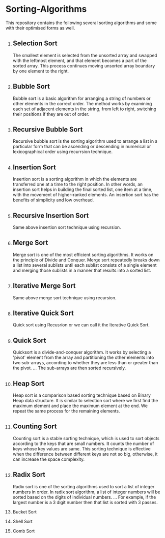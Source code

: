 # Sorting-Algorithms
This repository contains the following several sorting algorithms and some with their optimised forms as well.

1. ## Selection Sort

    The smallest element is selected from the unsorted array and swapped with the leftmost element, and that element becomes a part of the sorted array. This            process continues moving unsorted array boundary by one element to the right.
    
2. ## Bubble Sort

    Bubble sort is a basic algorithm for arranging a string of numbers or other elements in the correct order. The method works by examining each set of adjacent elements in the string, from left to right, switching their positions if they are out of order.


3. ## Recursive Bubble Sort

    Recursive bubble sort is the sorting algorithm used to arrange a list in a particular form that can be ascending or descending in numerical or lexicographical order using recurrsion technique.
    
    
4. ## Insertion Sort

    Insertion sort is a sorting algorithm in which the elements are transferred one at a time to the right position. In other words, an insertion sort helps in building the final sorted list, one item at a time, with the movement of higher-ranked elements. An insertion sort has the benefits of simplicity and low overhead.


5. ## Recursive Insertion Sort

    Same above insertion sort technique using recursion.


6. ## Merge Sort

    Merge sort is one of the most efficient sorting algorithms. It works on the principle of Divide and Conquer. Merge sort repeatedly breaks down a list into several sublists until each sublist consists of a single element and merging those sublists in a manner that results into a sorted list.


7. ## Iterative Merge Sort

    Same above merge sort technique using recursion.


8. ## Iterative Quick Sort
    
    Quick sort using Recusrion or we can call it the Iterative Quick Sort.

   
9. ## Quick Sort

   Quicksort is a divide-and-conquer algorithm. It works by selecting a 'pivot' element from the array and partitioning the other elements into two sub-arrays, according to whether they are less than or greater than the pivot. ... The sub-arrays are then sorted recursively.

10. ## Heap Sort
    
    Heap sort is a comparison based sorting technique based on Binary Heap data structure. It is similar to selection sort where we first find the maximum element and place the maximum element at the end. We repeat the same process for the remaining elements. 


11. ## Counting Sort

    Counting sort is a stable sorting technique, which is used to sort objects according to the keys that are small numbers. It counts the number of keys whose key values are same. This sorting technique is effective when the difference between different keys are not so big, otherwise, it can increase the space complexity.



12. ## Radix Sort

    Radix sort is one of the sorting algorithms used to sort a list of integer numbers in order. In radix sort algorithm, a list of integer numbers will be sorted based on the digits of individual numbers. ... For example, if the largest number is a 3 digit number then that list is sorted with 3 passes.

13. Bucket Sort
14. Shell Sort
15. Comb Sort

